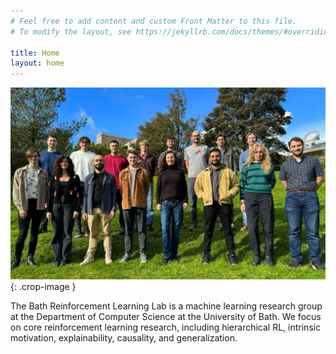 ```yaml
---
# Feel free to add content and custom Front Matter to this file.
# To modify the layout, see https://jekyllrb.com/docs/themes/#overriding-theme-defaults

title: Home
layout: home
---
```


![Group photo 2023-2024](/assets/img/group_2324.jpg){: .crop-image }

The Bath Reinforcement Learning Lab is a machine learning research group at the Department of Computer Science at the University of Bath. We focus on core reinforcement learning research, including hierarchical RL, intrinsic motivation, explainability, causality, and generalization.